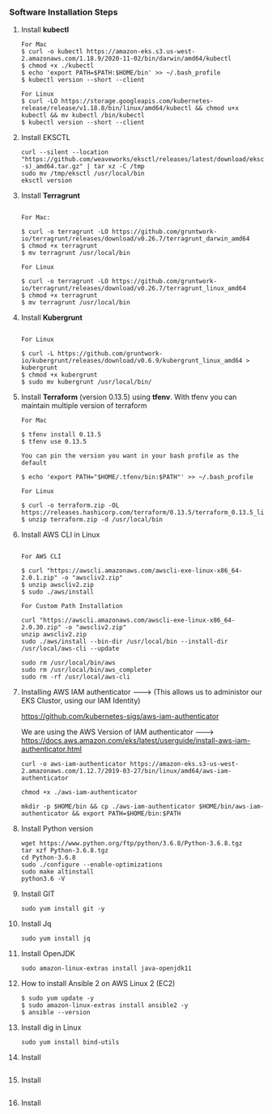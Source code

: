 ### Software Installation Steps

1. Install __kubectl__ 

    ```console
    For Mac
    $ curl -o kubectl https://amazon-eks.s3.us-west-2.amazonaws.com/1.18.9/2020-11-02/bin/darwin/amd64/kubectl
    $ chmod +x ./kubectl
    $ echo 'export PATH=$PATH:$HOME/bin' >> ~/.bash_profile
    $ kubectl version --short --client

    For Linux 
    $ curl -LO https://storage.googleapis.com/kubernetes-release/release/v1.18.8/bin/linux/amd64/kubectl && chmod u+x kubectl && mv kubectl /bin/kubectl
    $ kubectl version --short --client
    ```
1. Install EKSCTL

    ```
    curl --silent --location "https://github.com/weaveworks/eksctl/releases/latest/download/eksctl_$(uname -s)_amd64.tar.gz" | tar xz -C /tmp
    sudo mv /tmp/eksctl /usr/local/bin
    eksctl version
    ```

1. Install  **Terragrunt** 

    ```console    
    
    For Mac:

    $ curl -o terragrunt -LO https://github.com/gruntwork-io/terragrunt/releases/download/v0.26.7/terragrunt_darwin_amd64
    $ chmod +x terragrunt
    $ mv terragrunt /usr/local/bin

    For Linux

    $ curl -o terragrunt -LO https://github.com/gruntwork-io/terragrunt/releases/download/v0.26.7/terragrunt_linux_amd64
    $ chmod +x terragrunt
    $ mv terragrunt /usr/local/bin
    ```

1. Install  **Kubergrunt** 

    ```console    
    
    For Linux

    $ curl -L https://github.com/gruntwork-io/kubergrunt/releases/download/v0.6.9/kubergrunt_linux_amd64 > kubergrunt 
    $ chmod +x kubergrunt
    $ sudo mv kubergrunt /usr/local/bin/
    ```

1. Install **Terraform** (version 0.13.5) using **tfenv**. With tfenv you can maintain multiple version of terraform

    ```console
    For Mac
    
    $ tfenv install 0.13.5
    $ tfenv use 0.13.5

    You can pin the version you want in your bash profile as the default

    $ echo 'export PATH="$HOME/.tfenv/bin:$PATH"' >> ~/.bash_profile

    For Linux
    
    $ curl -o terraform.zip -OL https://releases.hashicorp.com/terraform/0.13.5/terraform_0.13.5_linux_amd64.zip
    $ unzip terraform.zip -d /usr/local/bin
    ```
    
1. Install AWS CLI in Linux 
    ```console
    
    For AWS CLI
    
    $ curl "https://awscli.amazonaws.com/awscli-exe-linux-x86_64-2.0.1.zip" -o "awscliv2.zip"
    $ unzip awscliv2.zip
    $ sudo ./aws/install
    
    For Custom Path Installation
    
    curl "https://awscli.amazonaws.com/awscli-exe-linux-x86_64-2.0.30.zip" -o "awscliv2.zip"
    unzip awscliv2.zip
    sudo ./aws/install --bin-dir /usr/local/bin --install-dir /usr/local/aws-cli --update

    sudo rm /usr/local/bin/aws
    sudo rm /usr/local/bin/aws_completer
    sudo rm -rf /usr/local/aws-cli
    ```
    
1. Installing AWS IAM authenticator ---> (This allows us to administor our EKS Clustor, using our IAM Identity)

    https://github.com/kubernetes-sigs/aws-iam-authenticator

    We are using the AWS Version of IAM authenticator ---> https://docs.aws.amazon.com/eks/latest/userguide/install-aws-iam-authenticator.html
    ```
    curl -o aws-iam-authenticator https://amazon-eks.s3-us-west-2.amazonaws.com/1.12.7/2019-03-27/bin/linux/amd64/aws-iam-authenticator

    chmod +x ./aws-iam-authenticator

    mkdir -p $HOME/bin && cp ./aws-iam-authenticator $HOME/bin/aws-iam-authenticator && export PATH=$HOME/bin:$PATH
    ```

1. Install Python version
    ```
    wget https://www.python.org/ftp/python/3.6.8/Python-3.6.8.tgz
    tar xzf Python-3.6.8.tgz
    cd Python-3.6.8
    sudo ./configure --enable-optimizations
    sudo make altinstall
    python3.6 -V
    ```
1. Install GIT
    ```
    sudo yum install git -y
    ```
1. Install Jq
    ```
    sudo yum install jq
    ```
1. Install OpenJDK
    ```
    sudo amazon-linux-extras install java-openjdk11
    ```
1. How to install Ansible 2 on AWS Linux 2 (EC2)
    ```
    $ sudo yum update -y
    $ sudo amazon-linux-extras install ansible2 -y
    $ ansible --version
    ```
1. Install dig in Linux 
    ```
    sudo yum install bind-utils
    ```
1. Install 
    ```

    ```
1. Install 
    ```

    ```
1. Install 
    ```

    ```
